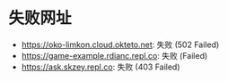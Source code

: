 # 失败网址
- https://oko-limkon.cloud.okteto.net: 失败 (502
Failed)
- https://game-example.rdianc.repl.co: 失败 (Failed)
- https://ask.skzey.repl.co: 失败 (403
Failed)
